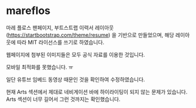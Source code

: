 # mareflos
마레 플로스 팬페이지, 부트스트랩 이력서 레이아웃(https://startbootstrap.com/theme/resume) 을 기반으로 만들었으며, 해당 레이아웃에 따라 MIT 라이선스를 쓰기로 하였습니다.

웹페이지에 첨부된 이미지들은 모두 공식 자료를 이용한 것입니다.

모바일 최적화를 못했습니다. ㅠ

일단 유튜브 임베드 동영상 때문인 것을 확인하여 수정하였습니다.

 현재 Arts 섹션에서 제대로 네비게이션 바에 하이라이팅이 되지 않는 문제가 있습니다. Arts 섹션이 너무 길어서 그런 것까지는 확인했습니다.
